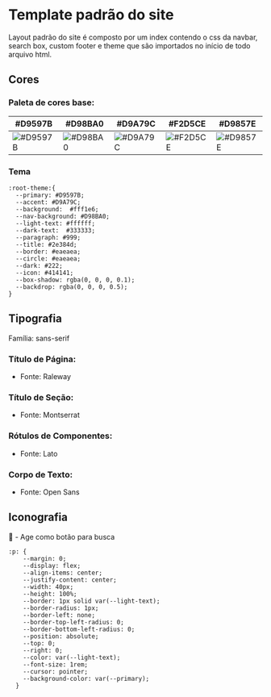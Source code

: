 # Template padrão do site

Layout padrão do site é composto por um index contendo o css da navbar, search box, custom footer e theme que são importados no início de todo arquivo html.


## Cores

### Paleta de cores base:
| #D9597B                  | #D98BA0                  | #D9A79C                  | #F2D5CE                  | #D9857E                  |
|-------------------------|-------------------------|-------------------------|-------------------------|-------------------------|
| ![#D9597B](https://via.placeholder.com/100/D9597B?text=+) | ![#D98BA0](https://via.placeholder.com/100/D98BA0?text=+) | ![#D9A79C](https://via.placeholder.com/100/D9A79C?text=+) | ![#F2D5CE](https://via.placeholder.com/100/F2D5CE?text=+) | ![#D9857E](https://via.placeholder.com/100/D9857E?text=+) |


### Tema

```
:root-theme:{
  --primary: #D9597B;
  --accent: #D9A79C;
  --background:  #fff1e6;
  --nav-background: #D98BA0;
  --light-text: #ffffff;
  --dark-text:  #333333;
  --paragraph: #999;
  --title: #2e384d;
  --border: #eaeaea;
  --circle: #eaeaea;
  --dark: #222;
  --icon: #414141;
  --box-shadow: rgba(0, 0, 0, 0.1);
  --backdrop: rgba(0, 0, 0, 0.5);
}
```

## Tipografia
Família: sans-serif

### Título de Página:
- Fonte: Raleway

### Título de Seção:
- Fonte: Montserrat

### Rótulos de Componentes:
- Fonte: Lato

### Corpo de Texto:
- Fonte: Open Sans

## Iconografia

🔎 - Age como botão para busca
```
:p: {
    --margin: 0;
    --display: flex;
    --align-items: center;
    --justify-content: center;
    --width: 40px;
    --height: 100%;
    --border: 1px solid var(--light-text);
    --border-radius: 1px;
    --border-left: none;
    --border-top-left-radius: 0;
    --border-bottom-left-radius: 0;
    --position: absolute;
    --top: 0;
    --right: 0;
    --color: var(--light-text);
    --font-size: 1rem;
    --cursor: pointer;
    --background-color: var(--primary);
  }
```




